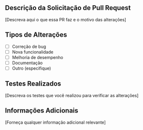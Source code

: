 ## Descrição da Solicitação de Pull Request

[Descreva aqui o que essa PR faz e o motivo das alterações]

## Tipos de Alterações

- [ ] Correção de bug
- [ ] Nova funcionalidade
- [ ] Melhoria de desempenho
- [ ] Documentação
- [ ] Outro (especifique)

## Testes Realizados

[Descreva os testes que você realizou para verificar as alterações]

## Informações Adicionais

[Forneça qualquer informação adicional relevante]

